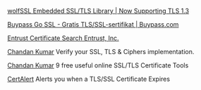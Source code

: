 
[wolfSSL Embedded SSL/TLS Library | Now Supporting TLS 1.3](https://www.wolfssl.com)

[Buypass Go SSL - Gratis TLS/SSL-sertifikat | Buypass.com](https://www.buypass.com/products/tls-ssl-certificates/go-ssl)

[Entrust Certificate Search Entrust, Inc.](https://ui.ctsearch.entrust.com/ui/ctsearchui)

[Chandan Kumar](https://geekflare.com/ssl-test-certificate/)
Verify your SSL, TLS & Ciphers implementation.

[Chandan Kumar](https://geekflare.com/ssl-certificate-tools)
9 free useful online SSL/TLS Certificate Tools

[CertAlert](https://certalert.net/)
Alerts you when a TLS/SSL Certificate Expires
